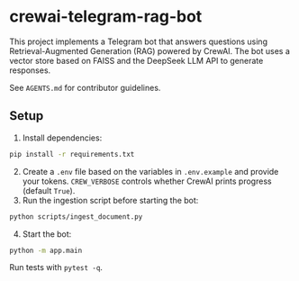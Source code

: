 # crewai-telegram-rag-bot

This project implements a Telegram bot that answers questions using Retrieval-Augmented Generation (RAG) powered by CrewAI. The bot uses a vector store based on FAISS and the DeepSeek LLM API to generate responses.

See `AGENTS.md` for contributor guidelines.

## Setup
1. Install dependencies:
```bash
pip install -r requirements.txt
```
2. Create a `.env` file based on the variables in `.env.example` and provide your tokens. `CREW_VERBOSE` controls whether CrewAI prints progress (default `True`).
3. Run the ingestion script before starting the bot:
```bash
python scripts/ingest_document.py
```
4. Start the bot:
```bash
python -m app.main
```

Run tests with `pytest -q`.